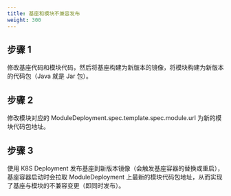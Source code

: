 ```yaml
---
title: 基座和模块不兼容发布
weight: 300
---
```


## 步骤  1
修改基座代码和模块代码，然后将基座构建为新版本的镜像，将模块构建为新版本的代码包（Java 就是 Jar 包）。

## 步骤  2
修改模块对应的 ModuleDeployment.spec.template.spec.module.url 为新的模块代码包地址。

## 步骤  3
使用 K8S Deployment 发布基座到新版本镜像（会触发基座容器的替换或重启），基座容器启动时会拉取 ModuleDeployment 上最新的模块代码包地址，从而实现了基座与模块的不兼容变更（即同时发布）。<br/>

<br/>
<br/>
